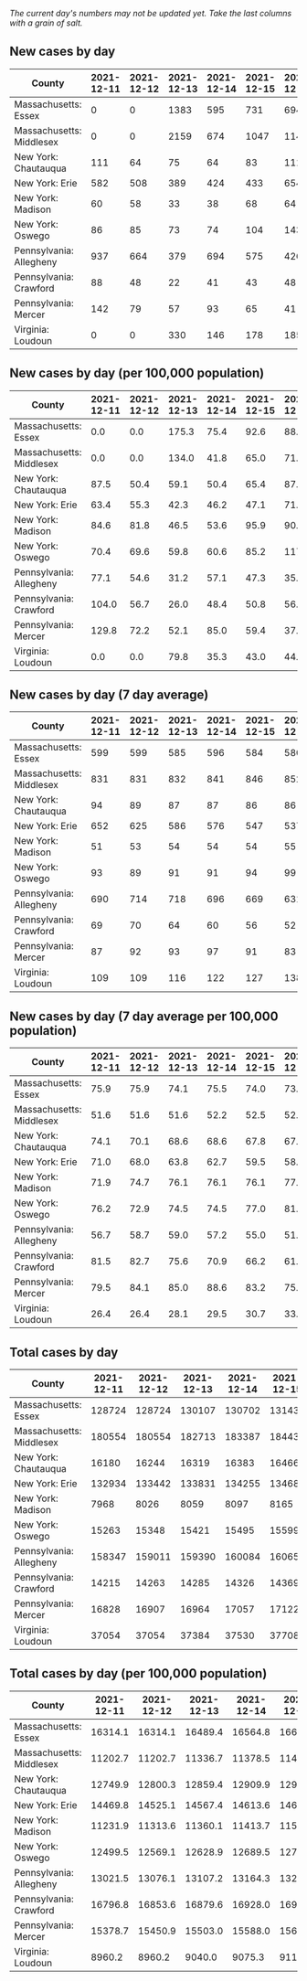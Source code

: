 _The current day's numbers may not be updated yet. Take the last columns with a grain of salt._
## New cases by day

| County | 2021-12-11 | 2021-12-12 | 2021-12-13 | 2021-12-14 | 2021-12-15 | 2021-12-16 | 2021-12-17 |
| --- | --- | --- | --- | --- | --- | --- | --- |
| Massachusetts: Essex | 0 | 0 | 1383 | 595 | 731 | 694 |  |
| Massachusetts: Middlesex | 0 | 0 | 2159 | 674 | 1047 | 1149 |  |
| New York: Chautauqua | 111 | 64 | 75 | 64 | 83 | 111 |  |
| New York: Erie | 582 | 508 | 389 | 424 | 433 | 654 |  |
| New York: Madison | 60 | 58 | 33 | 38 | 68 | 64 |  |
| New York: Oswego | 86 | 85 | 73 | 74 | 104 | 143 |  |
| Pennsylvania: Allegheny | 937 | 664 | 379 | 694 | 575 | 426 | 777 |
| Pennsylvania: Crawford | 88 | 48 | 22 | 41 | 43 | 48 | 45 |
| Pennsylvania: Mercer | 142 | 79 | 57 | 93 | 65 | 41 | 71 |
| Virginia: Loudoun | 0 | 0 | 330 | 146 | 178 | 185 |  |

## New cases by day (per 100,000 population)

| County | 2021-12-11 | 2021-12-12 | 2021-12-13 | 2021-12-14 | 2021-12-15 | 2021-12-16 | 2021-12-17 |
| --- | --- | --- | --- | --- | --- | --- | --- |
| Massachusetts: Essex | 0.0 | 0.0 | 175.3 | 75.4 | 92.6 | 88.0 |  |
| Massachusetts: Middlesex | 0.0 | 0.0 | 134.0 | 41.8 | 65.0 | 71.3 |  |
| New York: Chautauqua | 87.5 | 50.4 | 59.1 | 50.4 | 65.4 | 87.5 |  |
| New York: Erie | 63.4 | 55.3 | 42.3 | 46.2 | 47.1 | 71.2 |  |
| New York: Madison | 84.6 | 81.8 | 46.5 | 53.6 | 95.9 | 90.2 |  |
| New York: Oswego | 70.4 | 69.6 | 59.8 | 60.6 | 85.2 | 117.1 |  |
| Pennsylvania: Allegheny | 77.1 | 54.6 | 31.2 | 57.1 | 47.3 | 35.0 | 63.9 |
| Pennsylvania: Crawford | 104.0 | 56.7 | 26.0 | 48.4 | 50.8 | 56.7 | 53.2 |
| Pennsylvania: Mercer | 129.8 | 72.2 | 52.1 | 85.0 | 59.4 | 37.5 | 64.9 |
| Virginia: Loudoun | 0.0 | 0.0 | 79.8 | 35.3 | 43.0 | 44.7 |  |

## New cases by day (7 day average)

| County | 2021-12-11 | 2021-12-12 | 2021-12-13 | 2021-12-14 | 2021-12-15 | 2021-12-16 | 2021-12-17 |
| --- | --- | --- | --- | --- | --- | --- | --- |
| Massachusetts: Essex | 599 | 599 | 585 | 596 | 584 | 580 |  |
| Massachusetts: Middlesex | 831 | 831 | 832 | 841 | 846 | 852 |  |
| New York: Chautauqua | 94 | 89 | 87 | 87 | 86 | 86 |  |
| New York: Erie | 652 | 625 | 586 | 576 | 547 | 537 |  |
| New York: Madison | 51 | 53 | 54 | 54 | 54 | 55 |  |
| New York: Oswego | 93 | 89 | 91 | 91 | 94 | 99 |  |
| Pennsylvania: Allegheny | 690 | 714 | 718 | 696 | 669 | 631 | 636 |
| Pennsylvania: Crawford | 69 | 70 | 64 | 60 | 56 | 52 | 48 |
| Pennsylvania: Mercer | 87 | 92 | 93 | 97 | 91 | 83 | 78 |
| Virginia: Loudoun | 109 | 109 | 116 | 122 | 127 | 138 |  |

## New cases by day (7 day average per 100,000 population)

| County | 2021-12-11 | 2021-12-12 | 2021-12-13 | 2021-12-14 | 2021-12-15 | 2021-12-16 | 2021-12-17 |
| --- | --- | --- | --- | --- | --- | --- | --- |
| Massachusetts: Essex | 75.9 | 75.9 | 74.1 | 75.5 | 74.0 | 73.5 |  |
| Massachusetts: Middlesex | 51.6 | 51.6 | 51.6 | 52.2 | 52.5 | 52.9 |  |
| New York: Chautauqua | 74.1 | 70.1 | 68.6 | 68.6 | 67.8 | 67.8 |  |
| New York: Erie | 71.0 | 68.0 | 63.8 | 62.7 | 59.5 | 58.5 |  |
| New York: Madison | 71.9 | 74.7 | 76.1 | 76.1 | 76.1 | 77.5 |  |
| New York: Oswego | 76.2 | 72.9 | 74.5 | 74.5 | 77.0 | 81.1 |  |
| Pennsylvania: Allegheny | 56.7 | 58.7 | 59.0 | 57.2 | 55.0 | 51.9 | 52.3 |
| Pennsylvania: Crawford | 81.5 | 82.7 | 75.6 | 70.9 | 66.2 | 61.4 | 56.7 |
| Pennsylvania: Mercer | 79.5 | 84.1 | 85.0 | 88.6 | 83.2 | 75.9 | 71.3 |
| Virginia: Loudoun | 26.4 | 26.4 | 28.1 | 29.5 | 30.7 | 33.4 |  |

## Total cases by day

| County | 2021-12-11 | 2021-12-12 | 2021-12-13 | 2021-12-14 | 2021-12-15 | 2021-12-16 | 2021-12-17 |
| --- | --- | --- | --- | --- | --- | --- | --- |
| Massachusetts: Essex | 128724 | 128724 | 130107 | 130702 | 131433 | 132127 |  |
| Massachusetts: Middlesex | 180554 | 180554 | 182713 | 183387 | 184434 | 185583 |  |
| New York: Chautauqua | 16180 | 16244 | 16319 | 16383 | 16466 | 16577 |  |
| New York: Erie | 132934 | 133442 | 133831 | 134255 | 134688 | 135342 |  |
| New York: Madison | 7968 | 8026 | 8059 | 8097 | 8165 | 8229 |  |
| New York: Oswego | 15263 | 15348 | 15421 | 15495 | 15599 | 15742 |  |
| Pennsylvania: Allegheny | 158347 | 159011 | 159390 | 160084 | 160659 | 161085 | 161862 |
| Pennsylvania: Crawford | 14215 | 14263 | 14285 | 14326 | 14369 | 14417 | 14462 |
| Pennsylvania: Mercer | 16828 | 16907 | 16964 | 17057 | 17122 | 17163 | 17234 |
| Virginia: Loudoun | 37054 | 37054 | 37384 | 37530 | 37708 | 37893 |  |

## Total cases by day (per 100,000 population)

| County | 2021-12-11 | 2021-12-12 | 2021-12-13 | 2021-12-14 | 2021-12-15 | 2021-12-16 | 2021-12-17 |
| --- | --- | --- | --- | --- | --- | --- | --- |
| Massachusetts: Essex | 16314.1 | 16314.1 | 16489.4 | 16564.8 | 16657.5 | 16745.4 |  |
| Massachusetts: Middlesex | 11202.7 | 11202.7 | 11336.7 | 11378.5 | 11443.5 | 11514.7 |  |
| New York: Chautauqua | 12749.9 | 12800.3 | 12859.4 | 12909.9 | 12975.3 | 13062.7 |  |
| New York: Erie | 14469.8 | 14525.1 | 14567.4 | 14613.6 | 14660.7 | 14731.9 |  |
| New York: Madison | 11231.9 | 11313.6 | 11360.1 | 11413.7 | 11509.6 | 11599.8 |  |
| New York: Oswego | 12499.5 | 12569.1 | 12628.9 | 12689.5 | 12774.7 | 12891.8 |  |
| Pennsylvania: Allegheny | 13021.5 | 13076.1 | 13107.2 | 13164.3 | 13211.6 | 13246.6 | 13310.5 |
| Pennsylvania: Crawford | 16796.8 | 16853.6 | 16879.6 | 16928.0 | 16978.8 | 17035.5 | 17088.7 |
| Pennsylvania: Mercer | 15378.7 | 15450.9 | 15503.0 | 15588.0 | 15647.4 | 15684.9 | 15749.7 |
| Virginia: Loudoun | 8960.2 | 8960.2 | 9040.0 | 9075.3 | 9118.4 | 9163.1 |  |
